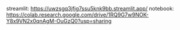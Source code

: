 streamlit: https://uwzsgq3jfjg7ssu5knk9bb.streamlit.app/
notebook: https://colab.research.google.com/drive/1RQ9G7w9NOK-Y8x9VN2x0qnAgM-OuGzQ0?usp=sharing
